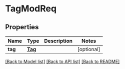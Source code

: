 # TagModReq

## Properties
Name | Type | Description | Notes
------------ | ------------- | ------------- | -------------
**tag** | [**Tag**](Tag.md) |  | [optional] 

[[Back to Model list]](../README.md#documentation-for-models) [[Back to API list]](../README.md#documentation-for-api-endpoints) [[Back to README]](../README.md)


